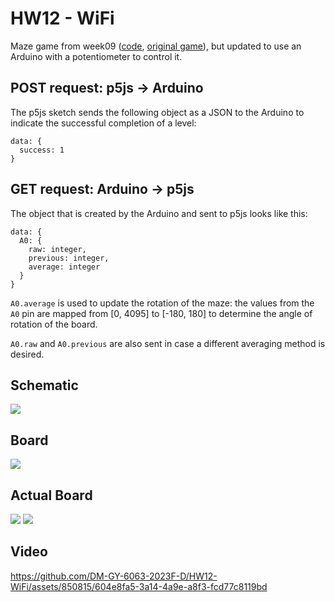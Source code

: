 # HW12 - WiFi

Maze game from week09 ([code](https://github.com/DM-GY-6063-2023F-D/week09/tree/main/play-maze), [original game](https://dm-gy-6063-2023f-d.github.io/week09/play-maze/)), but updated to use an Arduino with a potentiometer to control it.

## POST request: p5js -> Arduino

The p5js sketch sends the following object as a JSON to the Arduino to indicate the successful completion of a level:

```
data: {
  success: 1
}
```

## GET request: Arduino -> p5js

The object that is created by the Arduino and sent to p5js looks like this:

```
data: {
  A0: {
    raw: integer,
    previous: integer,
    average: integer
  }
}
```

```A0.average``` is used to update the rotation of the maze: the values from the ```A0``` pin are mapped from [0, 4095] to [-180, 180] to determine the angle of rotation of the board.

```A0.raw``` and ```A0.previous``` are also sent in case a different averaging method is desired.

## Schematic

![](./imgs/HW12-WiFi_sch.jpg)

## Board

![](./imgs/HW12-WiFi_bb.jpg)

## Actual Board

![](./imgs/HW12-WiFi_00.jpg)
![](./imgs/HW12-WiFi_01.jpg)

## Video

https://github.com/DM-GY-6063-2023F-D/HW12-WiFi/assets/850815/604e8fa5-3a14-4a9e-a8f3-fcd77c8119bd
